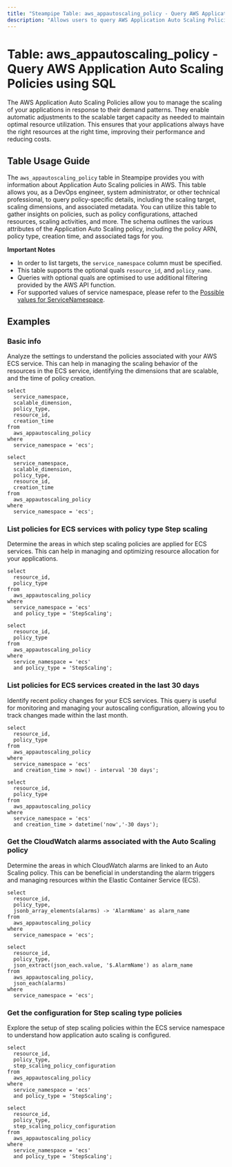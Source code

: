 ```yaml
---
title: "Steampipe Table: aws_appautoscaling_policy - Query AWS Application Auto Scaling Policies using SQL"
description: "Allows users to query AWS Application Auto Scaling Policies to obtain information about their configuration, attached resources, and other metadata."
---
```


# Table: aws_appautoscaling_policy - Query AWS Application Auto Scaling Policies using SQL

The AWS Application Auto Scaling Policies allow you to manage the scaling of your applications in response to their demand patterns. They enable automatic adjustments to the scalable target capacity as needed to maintain optimal resource utilization. This ensures that your applications always have the right resources at the right time, improving their performance and reducing costs.

## Table Usage Guide

The `aws_appautoscaling_policy` table in Steampipe provides you with information about Application Auto Scaling policies in AWS. This table allows you, as a DevOps engineer, system administrator, or other technical professional, to query policy-specific details, including the scaling target, scaling dimensions, and associated metadata. You can utilize this table to gather insights on policies, such as policy configurations, attached resources, scaling activities, and more. The schema outlines the various attributes of the Application Auto Scaling policy, including the policy ARN, policy type, creation time, and associated tags for you.

**Important Notes**
- In order to list targets, the `service_namespace` column must be specified.
- This table supports the optional quals `resource_id`, and `policy_name`.
- Queries with optional quals are optimised to use additional filtering provided by the AWS API function.
- For supported values of service namespace, please refer to the [Possible values for ServiceNamespace](https://docs.aws.amazon.com/autoscaling/application/APIReference/API_ScalingPolicy.html#autoscaling-Type-ScalingPolicy-ServiceNamespace).

## Examples

### Basic info
Analyze the settings to understand the policies associated with your AWS ECS service. This can help in managing the scaling behavior of the resources in the ECS service, identifying the dimensions that are scalable, and the time of policy creation.

```sql+postgres
select
  service_namespace,
  scalable_dimension,
  policy_type,
  resource_id,
  creation_time
from
  aws_appautoscaling_policy
where
  service_namespace = 'ecs';
```

```sql+sqlite
select
  service_namespace,
  scalable_dimension,
  policy_type,
  resource_id,
  creation_time
from
  aws_appautoscaling_policy
where
  service_namespace = 'ecs';
```

### List policies for ECS services with policy type Step scaling
Determine the areas in which step scaling policies are applied for ECS services. This can help in managing and optimizing resource allocation for your applications.

```sql+postgres
select
  resource_id,
  policy_type
from
  aws_appautoscaling_policy
where
  service_namespace = 'ecs'
  and policy_type = 'StepScaling';
```

```sql+sqlite
select
  resource_id,
  policy_type
from
  aws_appautoscaling_policy
where
  service_namespace = 'ecs'
  and policy_type = 'StepScaling';
```

### List policies for ECS services created in the last 30 days
Identify recent policy changes for your ECS services. This query is useful for monitoring and managing your autoscaling configuration, allowing you to track changes made within the last month.

```sql+postgres
select
  resource_id,
  policy_type
from
  aws_appautoscaling_policy
where
  service_namespace = 'ecs'
  and creation_time > now() - interval '30 days';
```

```sql+sqlite
select
  resource_id,
  policy_type
from
  aws_appautoscaling_policy
where
  service_namespace = 'ecs'
  and creation_time > datetime('now','-30 days');
```

### Get the CloudWatch alarms associated with the Auto Scaling policy
Determine the areas in which CloudWatch alarms are linked to an Auto Scaling policy. This can be beneficial in understanding the alarm triggers and managing resources within the Elastic Container Service (ECS).

```sql+postgres
select
  resource_id,
  policy_type,
  jsonb_array_elements(alarms) -> 'AlarmName' as alarm_name
from
  aws_appautoscaling_policy
where
  service_namespace = 'ecs';
```

```sql+sqlite
select
  resource_id,
  policy_type,
  json_extract(json_each.value, '$.AlarmName') as alarm_name
from
  aws_appautoscaling_policy,
  json_each(alarms)
where
  service_namespace = 'ecs';
```

### Get the configuration for Step scaling type policies
Explore the setup of step scaling policies within the ECS service namespace to understand how application auto scaling is configured.

```sql+postgres
select
  resource_id,
  policy_type,
  step_scaling_policy_configuration
from
  aws_appautoscaling_policy
where
  service_namespace = 'ecs'
  and policy_type = 'StepScaling';
```

```sql+sqlite
select
  resource_id,
  policy_type,
  step_scaling_policy_configuration
from
  aws_appautoscaling_policy
where
  service_namespace = 'ecs'
  and policy_type = 'StepScaling';
```